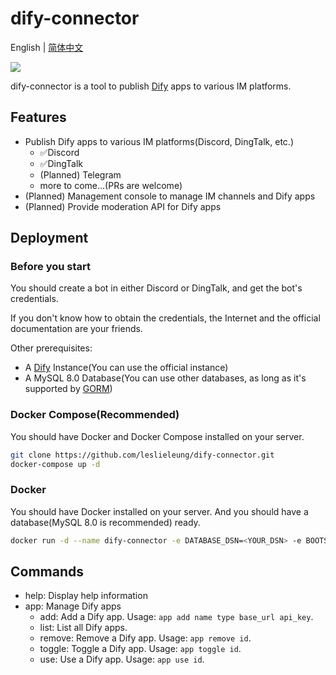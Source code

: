 # dify-connector

English | [简体中文](./README.zh-CN.md)

[![](https://dcbadge.vercel.app/api/server/WNAMSmTsk8)](https://discord.gg/WNAMSmTsk8)

dify-connector is a tool to publish [Dify](https://github.com/langgenius/dify) apps to various IM platforms.

## Features

- Publish Dify apps to various IM platforms(Discord, DingTalk, etc.)
  - ✅Discord
  - ✅DingTalk
  - (Planned) Telegram
  - more to come...(PRs are welcome)
- (Planned) Management console to manage IM channels and Dify apps
- (Planned) Provide moderation API for Dify apps

## Deployment

### Before you start

You should create a bot in either Discord or DingTalk, and get the bot's credentials.

If you don't know how to obtain the credentials, the Internet and the official documentation are your friends.

Other prerequisites:

- A [Dify](https://github.com/langgenius/dify) Instance(You can use the official instance)
- A MySQL 8.0 Database(You can use other databases, as long as it's supported by [GORM](https://gorm.io/))

### Docker Compose(Recommended)

You should have Docker and Docker Compose installed on your server.

```bash
git clone https://github.com/leslieleung/dify-connector.git
docker-compose up -d
```

### Docker

You should have Docker installed on your server. And you should have a database(MySQL 8.0 is recommended) ready.

```bash
docker run -d --name dify-connector -e DATABASE_DSN=<YOUR_DSN> -e BOOTSTRAP_CHANNEL=<YOUR_CHANNEL> leslieleung/dify-connector:latest
```

## Commands

- help: Display help information
- app: Manage Dify apps
  - add: Add a Dify app. Usage: `app add name type base_url api_key`.
  - list: List all Dify apps.
  - remove: Remove a Dify app. Usage: `app remove id`.
  - toggle: Toggle a Dify app. Usage: `app toggle id`.
  - use: Use a Dify app. Usage: `app use id`.